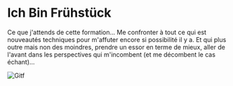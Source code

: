 # Ich Bin Frühstück

Ce que j'attends de cette formation... Me confronter à tout ce qui est nouveautés techniques pour m'affuter encore si possibilité il y a. Et qui plus outre mais non des moindres, prendre un essor en terme de mieux, aller de l'avant dans les perspectives qui m'incombent (et me décombent le cas échant)...

![Gitf](https://media0.giphy.com/media/flWn1Cyk9HcVIj9xWy/giphy.gif?cid=de9bf95e24s7hsyofdeeb6bnjwk13rl1y8lg6jayplael7i)